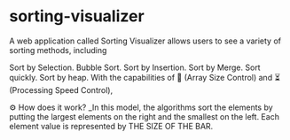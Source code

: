 # sorting-visualizer
A web application called Sorting Visualizer allows users to see a variety of sorting methods, including

Sort by Selection. Bubble Sort. Sort by Insertion. Sort by Merge. Sort quickly. Sort by heap. With the capabilities of 📏 (Array Size Control) and ⏳ (Processing Speed Control),


⚙ How does it work? _In this model, the algorithms sort the elements by putting the largest elements on the right and the smallest on the left. Each element value is represented by THE SIZE OF THE BAR.

